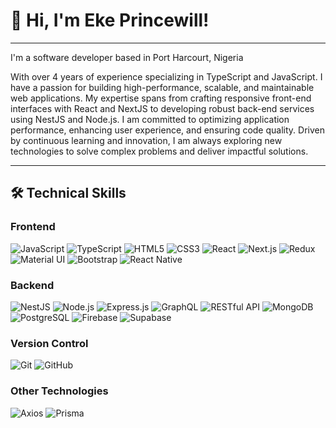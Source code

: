 # 👋 Hi, I'm Eke Princewill!

---

I'm a software developer based in Port Harcourt, Nigeria

With over 4 years of experience specializing in TypeScript and JavaScript. I have a passion for building high-performance, scalable, and maintainable web applications. My expertise spans from crafting responsive front-end interfaces with React and NextJS to developing robust back-end services using NestJS and Node.js. I am committed to optimizing application performance, enhancing user experience, and ensuring code quality. Driven by continuous learning and innovation, I am always exploring new technologies to solve complex problems and deliver impactful solutions.

---

## 🛠️ Technical Skills

### **Frontend**
![JavaScript](https://img.shields.io/badge/JavaScript-FFD700?style=flat&logo=javascript) ![TypeScript](https://img.shields.io/badge/TypeScript-3178C6?style=flat&logo=typescript) ![HTML5](https://img.shields.io/badge/HTML5-E34F26?style=flat&logo=html5) ![CSS3](https://img.shields.io/badge/CSS3-1572B6?style=flat&logo=css3) ![React](https://img.shields.io/badge/React-61DAFB?style=flat&logo=react) ![Next.js](https://img.shields.io/badge/Next.js-000000?style=flat&logo=nextdotjs) ![Redux](https://img.shields.io/badge/Redux-764ABC?style=flat&logo=redux) ![Material UI](https://img.shields.io/badge/Material_UI-0081CB?style=flat&logo=mui) ![Bootstrap](https://img.shields.io/badge/Bootstrap-7952B3?style=flat&logo=bootstrap) ![React Native](https://img.shields.io/badge/React_Native-61DAFB?style=flat&logo=react) 

### **Backend**
![NestJS](https://img.shields.io/badge/NestJS-E0234E?style=flat&logo=nestjs) ![Node.js](https://img.shields.io/badge/Node.js-339933?style=flat&logo=node.js) ![Express.js](https://img.shields.io/badge/Express.js-000000?style=flat&logo=express) ![GraphQL](https://img.shields.io/badge/GraphQL-E10098?style=flat&logo=graphql) ![RESTful API](https://img.shields.io/badge/RESTful%20API-FF7F50?style=flat&logo=api) ![MongoDB](https://img.shields.io/badge/MongoDB-47A248?style=flat&logo=mongodb) ![PostgreSQL](https://img.shields.io/badge/PostgreSQL-336791?style=flat&logo=postgresql) ![Firebase](https://img.shields.io/badge/Firebase-FFCA28?style=flat&logo=firebase) ![Supabase](https://img.shields.io/badge/Supabase-3ECF8E?style=flat&logo=supabase)

### **Version Control**
![Git](https://img.shields.io/badge/Git-F05032?style=flat&logo=git) ![GitHub](https://img.shields.io/badge/GitHub-181717?style=flat&logo=github)

### **Other Technologies**
![Axios](https://img.shields.io/badge/Axios-5A29E5?style=flat&logo=axios) ![Prisma](https://img.shields.io/badge/Prisma-2D3748?style=flat&logo=prisma)
